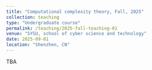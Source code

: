 ```yaml
---
title: "Computational complexity theory, Fall, 2025"
collection: teaching
type: "Undergraduate course"
permalink: /teaching/2025-fall-teaching-01
venue: "SYSU, school of cyber science and technology"
date: 2025-09-01
location: "Shenzhen, CN"
---
```


TBA

<!-- Computational complexity theory -->

<!-- Heading 1
======

Heading 2
======

Heading 3
====== -->
